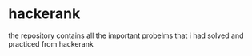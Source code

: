 # hackerank
the repository contains all the important probelms that i had solved and practiced from hackerank

